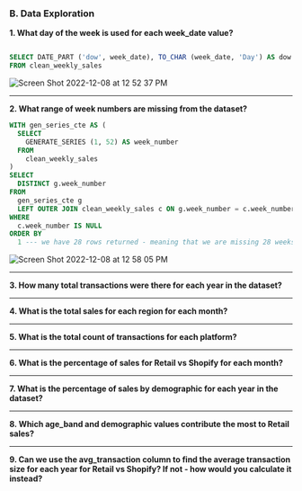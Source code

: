 ### B. Data Exploration 


**1. What day of the week is used for each week_date value?**

```sql

SELECT DATE_PART ('dow', week_date), TO_CHAR (week_date, 'Day') AS dow
FROM clean_weekly_sales
```

![Screen Shot 2022-12-08 at 12 52 37 PM](https://user-images.githubusercontent.com/95102899/206565222-bbe47b67-9091-4817-a01c-54f6c6160f9d.png)

_______________________________________________________________________________________________________________________________________________________



**2. What range of week numbers are missing from the dataset?**

```sql
WITH gen_series_cte AS (
  SELECT
    GENERATE_SERIES (1, 52) AS week_number
  FROM
    clean_weekly_sales
)
SELECT
  DISTINCT g.week_number
FROM
  gen_series_cte g
  LEFT OUTER JOIN clean_weekly_sales c ON g.week_number = c.week_number
WHERE
  c.week_number IS NULL
ORDER BY
  1 --- we have 28 rows returned - meaning that we are missing 28 weeks
```

![Screen Shot 2022-12-08 at 12 58 05 PM](https://user-images.githubusercontent.com/95102899/206566162-6de50ce0-2ff7-4b94-9b88-5f3ec44e0f8b.png)

_______________________________________________________________________________________________________________________________________________________


**3. How many total transactions were there for each year in the dataset?**


_______________________________________________________________________________________________________________________________________________________


**4. What is the total sales for each region for each month?**


_______________________________________________________________________________________________________________________________________________________


**5. What is the total count of transactions for each platform?**


_______________________________________________________________________________________________________________________________________________________


**6. What is the percentage of sales for Retail vs Shopify for each month?**


_______________________________________________________________________________________________________________________________________________________


**7. What is the percentage of sales by demographic for each year in the dataset?**


_______________________________________________________________________________________________________________________________________________________

**8. Which age_band and demographic values contribute the most to Retail sales?**

_______________________________________________________________________________________________________________________________________________________


**9. Can we use the avg_transaction column to find the average transaction size for each year for Retail vs Shopify? If not - how would you calculate it instead?**
